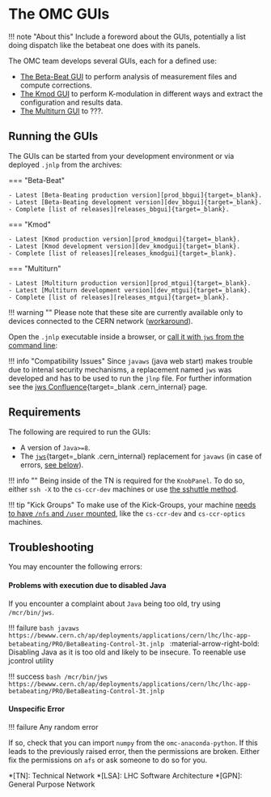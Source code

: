 # The OMC GUIs

!!! note "About this"
    Include a foreword about the GUIs, potentially a list doing dispatch like the betabeat one does with its panels.

The OMC team develops several GUIs, each for a defined use:

- [The Beta-Beat GUI](betabeat/gui.md) to perform analysis of measurement files and compute corrections.
- [The Kmod GUI](kmod/gui.md) to perform K-modulation in different ways and extract the configuration and results data.
- [The Multiturn GUI](multiturn/gui.md) to ???.

## Running the GUIs

The GUIs can be started from your development environment or via deployed `.jnlp` from the archives:

=== "Beta-Beat"

    - Latest [Beta-Beating production version][prod_bbgui]{target=_blank}.
    - Latest [Beta-Beating development version][dev_bbgui]{target=_blank}.
    - Complete [list of releases][releases_bbgui]{target=_blank}.
    
=== "Kmod"

    - Latest [Kmod production version][prod_kmodgui]{target=_blank}.
    - Latest [Kmod development version][dev_kmodgui]{target=_blank}.
    - Complete [list of releases][releases_kmodgui]{target=_blank}.
    
=== "Multiturn"

    - Latest [Multiturn production version][prod_mtgui]{target=_blank}.
    - Latest [Multiturn development version][dev_mtgui]{target=_blank}.
    - Complete [list of releases][releases_mtgui]{target=_blank}.


!!! warning ""
    Please note that these site are currently available only to devices connected to the CERN network ([workaround][connect_gpn]).

Open the `.jnlp` executable inside a browser, or [call it with `jws` from the command line][jws_calls]:

!!! info "Compatibility Issues"
    Since `javaws` (java web start) makes trouble due to intenal security mechanisms, a replacement named `jws` was developed and has to be used to run the `jlnp` file.
    For further information see the [jws Confluence][jws_confluence]{target=_blank .cern_internal} page.

## Requirements

The following are required to run the GUIs:

- A version of `Java>=8`.
- The [`jws`][jws]{target=_blank .cern_internal} replacement for `javaws` (in case of errors, [see below](#problems-with-execution-due-to-disabled-java)).

!!! info ""
    Being inside of the TN is required for the `KnobPanel`.
    To do so, either `ssh -X` to the `cs-ccr-dev` machines or use [the sshuttle method][sshuttle_method].

!!! tip "Kick Groups"
    To make use of the Kick-Groups, your machine [needs to have `/nfs` and `/user` mounted][mounting_resources], like the `cs-ccr-dev`  and `cs-ccr-optics` machines.

## Troubleshooting

You may encounter the following errors:

#### Problems with execution due to disabled Java

If you encounter a complaint about `Java` being too old, try using `/mcr/bin/jws`.

!!! failure
    ```bash
    javaws https://bewww.cern.ch/ap/deployments/applications/cern/lhc/lhc-app-betabeating/PRO/BetaBeating-Control-3t.jnlp
    ```
    :material-arrow-right-bold: Disabling Java as it is too old and likely to be insecure. To reenable use jcontrol utility

!!! success
    ```bash
    /mcr/bin/jws https://bewww.cern.ch/ap/deployments/applications/cern/lhc/lhc-app-betabeating/PRO/BetaBeating-Control-3t.jnlp
    ```

#### Unspecific Error

!!! failure
    Any random error

If so, check that you can import `numpy` from the `omc-anaconda-python`.
If this leads to the previously raised error, then the permissions are broken.
Either fix the permissions on `afs` or ask someone to do so for you.


*[TN]: Technical Network
*[LSA]: LHC Software Architecture
*[GPN]: General Purpose Network

[prod_bbgui]: https://bewww.cern.ch/ap/deployments/applications/cern/lhc/lhc-app-betabeating/PRO/BetaBeating-Control-3t.jnlp
[dev_bbgui]: https://bewww.cern.ch/ap/deployments-dev/applications/cern/lhc/lhc-app-betabeating/PRO/BetaBeating-Control-3t.jnlp
[releases_bbgui]: https://bewww.cern.ch/ap/deployments/applications/cern/lhc/lhc-app-beta-beating/


[prod_mtgui]: https://bewww.cern.ch/ap/deployments/applications/cern/lhc/lhc-multiturn/PRO/lhc-multiturn-lhc-multiturn.jnlp
[dev_mtgui]: https://bewww.cern.ch/ap/deployments-dev/applications/cern/lhc/lhc-multiturn/PRO/lhc-multiturn-lhc-multiturn.jnlp
[releases_mtgui]: https://bewww.cern.ch/ap/deployments/applications/cern/lhc/lhc-multiturn/


[prod_kmodgui]: https://bewww.cern.ch/ap/deployments/applications/cern/lhc/lhc-app-kmod/PRO/lhc-app-kmod-lhc-app-kmod.jnlp 
[dev_kmodgui]: https://bewww.cern.ch/ap/deployments-dev/applications/cern/lhc/lhc-app-kmod/PRO/lhc-app-kmod-lhc-app-kmod.jnlp 
[releases_kmodgui]: https://bewww.cern.ch/ap/deployments/applications/cern/lhc/lhc-app-kmod/

[jws_confluence]: https://wikis.cern.ch/display/DVTLS/jws+-+a+replacement+for+javaws
[jws]: https://wikis.cern.ch/display/DVTLS/jws+-+a+replacement+for+javaws

[mounting_resources]: ../resources/howto/setup.md/#mounting-tn-resources-on-gn-machines
[connect_gpn]: ../resources/howto/teleworking.md/#accessing-cern-internal-websites
[sshuttle_method]: ../resources/howto/setup.md/#running-guis-locally
[jws_calls]: ../resources/links.md/#jws-programs